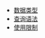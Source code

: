 * [数据类型](https://github.com/alibaba/havenask/wiki/%E6%95%B0%E6%8D%AE%E7%B1%BB%E5%9E%8B)
* [查询语法](https://github.com/alibaba/havenask/wiki/%E6%9F%A5%E8%AF%A2%E8%AF%AD%E5%8F%A5)
* [使用限制](https://github.com/alibaba/havenask/wiki/%E4%BD%BF%E7%94%A8%E9%99%90%E5%88%B6)